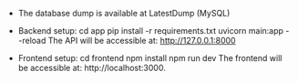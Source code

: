 - The database dump is available at LatestDump (MySQL)

- Backend setup:
  cd app
  pip install -r requirements.txt
  uvicorn main:app --reload
  The API will be accessible at: http://127.0.0.1:8000

- Frontend setup:
  cd frontend
  npm install
  npm run dev
  The frontend will be accessible at: http://localhost:3000.



